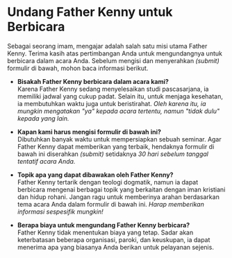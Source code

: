 # Undang Father Kenny untuk Berbicara

Sebagai seorang imam, mengajar adalah salah satu misi utama Father Kenny. Terima kasih atas pertimbangan Anda untuk mengundangnya untuk berbicara dalam acara Anda. Sebelum mengisi dan menyerahkan _(submit)_ formulir di bawah, mohon baca informasi berikut.

- **Bisakah Father Kenny berbicara dalam acara kami?**<br />
  Karena Father Kenny sedang menyelesaikan studi pascasarjana, ia memiliki jadwal yang cukup padat. Selain itu, untuk menjaga kesehatan, ia membutuhkan waktu juga untuk beristirahat. _Oleh karena itu, ia mungkin mengatakan "ya" kepada acara tertentu, namun "tidak dulu" kepada yang lain._

- **Kapan kami harus mengisi formulir di bawah ini?**<br />
  Dibutuhkan banyak waktu untuk mempersiapkan sebuah seminar. Agar Father Kenny dapat memberikan yang terbaik, hendaknya formulir di bawah ini diserahkan _(submit)_ setidaknya _30 hari sebelum tanggal tentatif acara Anda._

- **Topik apa yang dapat dibawakan oleh Father Kenny?**<br />
  Father Kenny tertarik dengan teologi dogmatik, namun ia dapat berbicara mengenai berbagai topik yang berkaitan dengan iman kristiani dan hidup rohani. Jangan ragu untuk memberinya arahan berdasarkan tema acara Anda dalam formulir di bawah ini. _Harap memberikan informasi sespesifik mungkin!_

- **Berapa biaya untuk mengundang Father Kenny berbicara?**<br />
  Father Kenny tidak menentukan biaya yang tetap. Sadar akan keterbatasan beberapa organisasi, paroki, dan keuskupan, ia dapat menerima apa yang biasanya Anda berikan untuk pelayanan sejenis.
